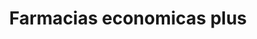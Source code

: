 ---
title: "Farmacias economicas plus"
url: /cholula-puebla/farmacias-economicas-plus-calle-3-sur/
shop: farmacia
---